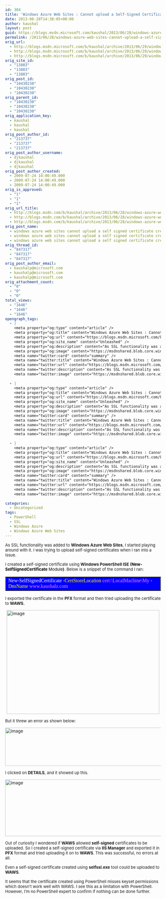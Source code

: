 ```yaml
---
id: 304
title: 'Windows Azure Web Sites : Cannot upload a Self-Signed Certificate created with PowerShell'
date: 2013-06-28T14:38:05+00:00
author: kaushal
layout: post
guid: https://blogs.msdn.microsoft.com/kaushal/2013/06/28/windows-azure-web-sites-cannot-upload-a-self-signed-certificate-created-with-powershell/
permalink: /2013/06/28/windows-azure-web-sites-cannot-upload-a-self-signed-certificate-created-with-powershell/
orig_url:
  - http://blogs.msdn.microsoft.com/b/kaushal/archive/2013/06/29/windows-azure-web-sites-cannot-upload-a-self-signed-certificate-created-with-powershell.aspx
  - http://blogs.msdn.microsoft.com/b/kaushal/archive/2013/06/29/windows-azure-web-sites-cannot-upload-a-self-signed-certificate-created-with-powershell.aspx
  - http://blogs.msdn.microsoft.com/b/kaushal/archive/2013/06/29/windows-azure-web-sites-cannot-upload-a-self-signed-certificate-created-with-powershell.aspx
orig_site_id:
  - "13803"
  - "13803"
  - "13803"
orig_post_id:
  - "10430230"
  - "10430230"
  - "10430230"
orig_parent_id:
  - "10430230"
  - "10430230"
  - "10430230"
orig_application_key:
  - kaushal
  - kaushal
  - kaushal
orig_post_author_id:
  - "213737"
  - "213737"
  - "213737"
orig_post_author_username:
  - djkaushal
  - djkaushal
  - djkaushal
orig_post_author_created:
  - 2009-07-24 14:00:49.000
  - 2009-07-24 14:00:49.000
  - 2009-07-24 14:00:49.000
orig_is_approved:
  - "1"
  - "1"
  - "1"
orig_url_title:
  - http://blogs.msdn.com/b/kaushal/archive/2013/06/28/windows-azure-web-sites-cannot-upload-a-self-signed-certificate-created-with-powershell.aspx
  - http://blogs.msdn.com/b/kaushal/archive/2013/06/28/windows-azure-web-sites-cannot-upload-a-self-signed-certificate-created-with-powershell.aspx
  - http://blogs.msdn.com/b/kaushal/archive/2013/06/28/windows-azure-web-sites-cannot-upload-a-self-signed-certificate-created-with-powershell.aspx
orig_post_name:
  - windows azure web sites cannot upload a self signed certificate created with powershell
  - windows azure web sites cannot upload a self signed certificate created with powershell
  - windows azure web sites cannot upload a self signed certificate created with powershell
orig_thread_id:
  - "847317"
  - "847317"
  - "847317"
orig_post_author_email:
  - kaushalp@microsoft.com
  - kaushalp@microsoft.com
  - kaushalp@microsoft.com
orig_attachment_count:
  - "0"
  - "0"
  - "0"
total_views:
  - "1646"
  - "1646"
  - "1646"
opengraph_tags:
  - |
    <meta property="og:type" content="article" />
    <meta property="og:title" content="Windows Azure Web Sites : Cannot upload a Self-Signed Certificate created with PowerShell" />
    <meta property="og:url" content="https://blogs.msdn.microsoft.com/kaushal/2013/06/28/windows-azure-web-sites-cannot-upload-a-self-signed-certificate-created-with-powershell/" />
    <meta property="og:site_name" content="Unleashed" />
    <meta property="og:description" content="As SSL functionality was added to Windows Azure Web Sites, I started playing around with it. I was trying to upload self-signed certificates when I ran into a issue. I created a self-signed certificate using Windows PowerShell ISE (New-SelfSignedCertificate Module). Below is a snippet of the command I ran: New-SelfSignedCertificate -CertStoreLocation cert:LocalMachineMy -DnsName www.kaushalz.com I..." />
    <meta property="og:image" content="https://msdnshared.blob.core.windows.net/media/MSDNBlogsFS/prod.evol.blogs.msdn.com/CommunityServer.Blogs.Components.WeblogFiles/00/00/01/38/03/metablogapi/2548.image_thumb_4259BC96.png" />
    <meta name="twitter:card" content="summary" />
    <meta name="twitter:title" content="Windows Azure Web Sites : Cannot upload a Self-Signed Certificate created with PowerShell" />
    <meta name="twitter:url" content="https://blogs.msdn.microsoft.com/kaushal/2013/06/28/windows-azure-web-sites-cannot-upload-a-self-signed-certificate-created-with-powershell/" />
    <meta name="twitter:description" content="As SSL functionality was added to Windows Azure Web Sites, I started playing around with it. I was trying to upload self-signed certificates when I ran into a issue. I created a self-signed certificate using Windows PowerShell ISE (New-SelfSignedCertificate Module). Below is a snippet of the command I ran: New-SelfSignedCertificate -CertStoreLocation cert:LocalMachineMy -DnsName www.kaushalz.com I..." />
    <meta name="twitter:image" content="https://msdnshared.blob.core.windows.net/media/MSDNBlogsFS/prod.evol.blogs.msdn.com/CommunityServer.Blogs.Components.WeblogFiles/00/00/01/38/03/metablogapi/2548.image_thumb_4259BC96.png" />
    
  - |
    <meta property="og:type" content="article" />
    <meta property="og:title" content="Windows Azure Web Sites : Cannot upload a Self-Signed Certificate created with PowerShell" />
    <meta property="og:url" content="https://blogs.msdn.microsoft.com/kaushal/2013/06/28/windows-azure-web-sites-cannot-upload-a-self-signed-certificate-created-with-powershell/" />
    <meta property="og:site_name" content="Unleashed" />
    <meta property="og:description" content="As SSL functionality was added to Windows Azure Web Sites, I started playing around with it. I was trying to upload self-signed certificates when I ran into a issue. I created a self-signed certificate using Windows PowerShell ISE (New-SelfSignedCertificate Module). Below is a snippet of the command I ran: New-SelfSignedCertificate -CertStoreLocation cert:LocalMachineMy -DnsName www.kaushalz.com I..." />
    <meta property="og:image" content="https://msdnshared.blob.core.windows.net/media/MSDNBlogsFS/prod.evol.blogs.msdn.com/CommunityServer.Blogs.Components.WeblogFiles/00/00/01/38/03/metablogapi/2548.image_thumb_4259BC96.png" />
    <meta name="twitter:card" content="summary" />
    <meta name="twitter:title" content="Windows Azure Web Sites : Cannot upload a Self-Signed Certificate created with PowerShell" />
    <meta name="twitter:url" content="https://blogs.msdn.microsoft.com/kaushal/2013/06/28/windows-azure-web-sites-cannot-upload-a-self-signed-certificate-created-with-powershell/" />
    <meta name="twitter:description" content="As SSL functionality was added to Windows Azure Web Sites, I started playing around with it. I was trying to upload self-signed certificates when I ran into a issue. I created a self-signed certificate using Windows PowerShell ISE (New-SelfSignedCertificate Module). Below is a snippet of the command I ran: New-SelfSignedCertificate -CertStoreLocation cert:LocalMachineMy -DnsName www.kaushalz.com I..." />
    <meta name="twitter:image" content="https://msdnshared.blob.core.windows.net/media/MSDNBlogsFS/prod.evol.blogs.msdn.com/CommunityServer.Blogs.Components.WeblogFiles/00/00/01/38/03/metablogapi/2548.image_thumb_4259BC96.png" />
    
  - |
    <meta property="og:type" content="article" />
    <meta property="og:title" content="Windows Azure Web Sites : Cannot upload a Self-Signed Certificate created with PowerShell" />
    <meta property="og:url" content="https://blogs.msdn.microsoft.com/kaushal/2013/06/28/windows-azure-web-sites-cannot-upload-a-self-signed-certificate-created-with-powershell/" />
    <meta property="og:site_name" content="Unleashed" />
    <meta property="og:description" content="As SSL functionality was added to Windows Azure Web Sites, I started playing around with it. I was trying to upload self-signed certificates when I ran into a issue. I created a self-signed certificate using Windows PowerShell ISE (New-SelfSignedCertificate Module). Below is a snippet of the command I ran: New-SelfSignedCertificate -CertStoreLocation cert:LocalMachineMy -DnsName www.kaushalz.com I..." />
    <meta property="og:image" content="https://msdnshared.blob.core.windows.net/media/MSDNBlogsFS/prod.evol.blogs.msdn.com/CommunityServer.Blogs.Components.WeblogFiles/00/00/01/38/03/metablogapi/2548.image_thumb_4259BC96.png" />
    <meta name="twitter:card" content="summary" />
    <meta name="twitter:title" content="Windows Azure Web Sites : Cannot upload a Self-Signed Certificate created with PowerShell" />
    <meta name="twitter:url" content="https://blogs.msdn.microsoft.com/kaushal/2013/06/28/windows-azure-web-sites-cannot-upload-a-self-signed-certificate-created-with-powershell/" />
    <meta name="twitter:description" content="As SSL functionality was added to Windows Azure Web Sites, I started playing around with it. I was trying to upload self-signed certificates when I ran into a issue. I created a self-signed certificate using Windows PowerShell ISE (New-SelfSignedCertificate Module). Below is a snippet of the command I ran: New-SelfSignedCertificate -CertStoreLocation cert:LocalMachineMy -DnsName www.kaushalz.com I..." />
    <meta name="twitter:image" content="https://msdnshared.blob.core.windows.net/media/MSDNBlogsFS/prod.evol.blogs.msdn.com/CommunityServer.Blogs.Components.WeblogFiles/00/00/01/38/03/metablogapi/2548.image_thumb_4259BC96.png" />
    
categories:
  - Uncategorized
tags:
  - PowerShell
  - SSL
  - Windows Azure
  - Windows Azure Web Sites
---
```

<font size="2">As SSL functionality was added to <strong>Windows Azure Web Sites</strong>, I started playing around with it. I was trying to upload self-signed certificates when I ran into a issue.</font>

<font size="2">I created a self-signed certificate using <strong>Windows PowerShell ISE (</strong><font size="2"><font color="#000000"><strong>New-SelfSignedCertificate</strong> Module</font></font><strong>)</strong>. Below is a snippet of the command I ran:</font>

<table cellspacing="0" cellpadding="2" width="779" bgcolor="#0000ff" border="1">
  <tr>
    <td valign="top" width="777">
      <font color="#ffffff" face="Consolas">New-SelfSignedCertificate <font color="#ffff00">-CertStoreLocation</font> <font color="#ff80ff">cert:\LocalMachine\My</font> <font color="#ffff00">-DnsName</font> <font color="#ff80ff">www.kaushalz.com</font></font>
    </td>
  </tr>
</table>

<font size="2">I exported the certificate in the <strong>PFX </strong>format and then tried uploading the certificate to <strong>WAWS.</strong></font>

<a href="https://msdnshared.blob.core.windows.net/media/MSDNBlogsFS/prod.evol.blogs.msdn.com/CommunityServer.Blogs.Components.WeblogFiles/00/00/01/38/03/metablogapi/0042.image_19BB508F.png" original-url="http://blogs.msdn.com/cfs-file.ashx/__key/communityserver-blogs-components-weblogfiles/00-00-01-38-03-metablogapi/0042.image_5F00_19BB508F.png"><img title="image" style="margin-right: auto; margin-left: auto; float: none; display: block; background-image: none;" border="0" alt="image" src="https://msdnshared.blob.core.windows.net/media/MSDNBlogsFS/prod.evol.blogs.msdn.com/CommunityServer.Blogs.Components.WeblogFiles/00/00/01/38/03/metablogapi/2548.image_thumb_4259BC96.png" original-url="http://blogs.msdn.com/cfs-file.ashx/__key/communityserver-blogs-components-weblogfiles/00-00-01-38-03-metablogapi/2548.image_5F00_thumb_5F00_4259BC96.png" width="494" height="335" /></a>

 <font size="2">But it threw an error as shown below:</font>

<a href="https://msdnshared.blob.core.windows.net/media/MSDNBlogsFS/prod.evol.blogs.msdn.com/CommunityServer.Blogs.Components.WeblogFiles/00/00/01/38/03/metablogapi/3157.image_146EFA8F.png" original-url="http://blogs.msdn.com/cfs-file.ashx/__key/communityserver-blogs-components-weblogfiles/00-00-01-38-03-metablogapi/3157.image_5F00_146EFA8F.png"><img title="image" style="margin-right: auto; margin-left: auto; float: none; display: block; background-image: none;" border="0" alt="image" src="https://msdnshared.blob.core.windows.net/media/MSDNBlogsFS/prod.evol.blogs.msdn.com/CommunityServer.Blogs.Components.WeblogFiles/00/00/01/38/03/metablogapi/3404.image_thumb_6AFAB94E.png" original-url="http://blogs.msdn.com/cfs-file.ashx/__key/communityserver-blogs-components-weblogfiles/00-00-01-38-03-metablogapi/3404.image_5F00_thumb_5F00_6AFAB94E.png" width="805" height="123" /></a>

<font size="2">I clicked on <strong>DETAILS</strong>, and it showed up this.</font>

<a href="https://msdnshared.blob.core.windows.net/media/MSDNBlogsFS/prod.evol.blogs.msdn.com/CommunityServer.Blogs.Components.WeblogFiles/00/00/01/38/03/metablogapi/2055.image_1A4C2ED9.png" original-url="http://blogs.msdn.com/cfs-file.ashx/__key/communityserver-blogs-components-weblogfiles/00-00-01-38-03-metablogapi/2055.image_5F00_1A4C2ED9.png"><img title="image" style="margin-right: auto; margin-left: auto; float: none; display: block; background-image: none;" border="0" alt="image" src="https://msdnshared.blob.core.windows.net/media/MSDNBlogsFS/prod.evol.blogs.msdn.com/CommunityServer.Blogs.Components.WeblogFiles/00/00/01/38/03/metablogapi/3487.image_thumb_57DC1D53.png" original-url="http://blogs.msdn.com/cfs-file.ashx/__key/communityserver-blogs-components-weblogfiles/00-00-01-38-03-metablogapi/3487.image_5F00_thumb_5F00_57DC1D53.png" width="777" height="183" /></a>

<font size="2">Out of curiosity I wondered if <strong>WAWS</strong> allowed <strong>self-signed</strong> certificates to be uploaded. So I created a self-signed certificate via <strong>IIS Manager</strong> and exported it in <strong>PFX</strong> format and tried uploading it on to <strong>WAWS</strong>. This was successful, no errors at all.</font>

<font size="2">Even a self-signed certificate created using <strong>selfssl.exe</strong> tool could be uploaded to <strong>WAWS</strong>.</font>

<font size="2">It seems that the certificate created using PowerShell misses keyset permissions which doesn’t work well with WAWS. I see this as a limitation with PowerShell. However, I’m no PowerShell expert to confirm if nothing can be done further.</font>

<font size="2">&#160;</font>